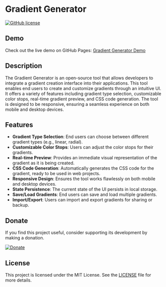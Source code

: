 
# Gradient Generator

[![GitHub license](https://img.shields.io/badge/license-MIT-blue.svg)](https://github.com/jeffreyruoss/gradient-generator/blob/main/LICENSE)

## Demo

Check out the live demo on GitHub Pages: [Gradient Generator Demo](https://jeffreyruoss.github.io/gradient-generator/)

## Description

The Gradient Generator is an open-source tool that allows developers to integrate a gradient creation interface into their applications. This tool enables end users to create and customize gradients through an intuitive UI. It offers a variety of features including gradient type selection, customizable color stops, real-time gradient preview, and CSS code generation. The tool is designed to be responsive, ensuring a seamless experience on both mobile and desktop devices.

## Features

- **Gradient Type Selection**: End users can choose between different gradient types (e.g., linear, radial).
- **Customizable Color Stops**: Users can adjust the color stops for their gradients.
- **Real-time Preview**: Provides an immediate visual representation of the gradient as it is being created.
- **CSS Code Generation**: Automatically generates the CSS code for the gradient, ready to be used in web projects.
- **Responsive Design**: Ensures the tool works flawlessly on both mobile and desktop devices.
- **State Persistence**: The current state of the UI persists in local storage.
- **Save/Load Gradients**: End users can save and load multiple gradients.
- **Import/Export**: Users can import and export gradients for sharing or backup.


## Donate

If you find this project useful, consider supporting its development by making a donation.

[![Donate](https://www.paypalobjects.com/en_US/i/btn/btn_donateCC_LG.gif)](https://www.paypal.com/donate?hosted_button_id=W6F6HSN3C5ZDA)

## License

This project is licensed under the MIT License. See the [LICENSE](LICENSE) file for more details.

